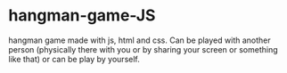 # hangman-game-JS
hangman game made with js, html and css. Can be played with another person (physically there with you or by sharing your screen or something like that) or can be play by yourself.
